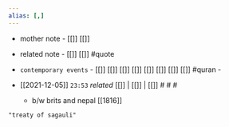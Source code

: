 ```yaml
---
alias: [,]
---
```

- mother note - [[]] [[]]
- related note - [[]] [[]] #quote 
- `contemporary events` - [[]] [[]] [[]] [[]] [[]] [[]] [[]] [[]] #quran - 

- [[2021-12-05]]  `23:53` _related_ [[]] | [[]] | [[]] # # #
	- b/w brits and nepal [[1816]]

```query
"treaty of sagauli"
```